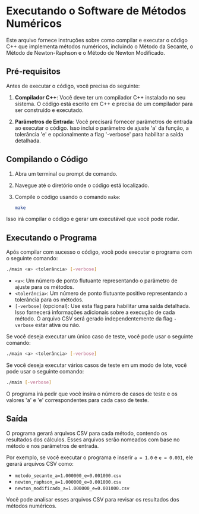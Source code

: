 # Executando o Software de Métodos Numéricos

Este arquivo fornece instruções sobre como compilar e executar o código C++ que implementa métodos numéricos, incluindo o Método da Secante, o Método de Newton-Raphson e o Método de Newton Modificado.

## Pré-requisitos

Antes de executar o código, você precisa do seguinte:

1. **Compilador C++**: Você deve ter um compilador C++ instalado no seu sistema. O código está escrito em C++ e precisa de um compilador para ser construído e executado.

2. **Parâmetros de Entrada**: Você precisará fornecer parâmetros de entrada ao executar o código. Isso inclui o parâmetro de ajuste 'a' da função, a tolerância 'e' e opcionalmente a flag '-verbose' para habilitar a saída detalhada.

## Compilando o Código

1. Abra um terminal ou prompt de comando.

2. Navegue até o diretório onde o código está localizado.

3. Compile o código usando o comando `make`:

   ```bash
   make
   ```

Isso irá compilar o código e gerar um executável que você pode rodar.

## Executando o Programa

Após compilar com sucesso o código, você pode executar o programa com o seguinte comando:

```bash
./main <a> <tolerância> [-verbose]
```

- `<a>`: Um número de ponto flutuante representando o parâmetro de ajuste para os métodos.
- `<tolerância>`: Um número de ponto flutuante positivo representando a tolerância para os métodos.
- `[-verbose]` (opcional): Use esta flag para habilitar uma saída detalhada. Isso fornecerá informações adicionais sobre a execução de cada método. O arquivo CSV será gerado independentemente da flag `-verbose` estar ativa ou não.

Se você deseja executar um único caso de teste, você pode usar o seguinte comando:

```bash
./main <a> <tolerância> [-verbose]
```

Se você deseja executar vários casos de teste em um modo de lote, você pode usar o seguinte comando:

```bash
./main [-verbose]
```

O programa irá pedir que você insira o número de casos de teste e os valores 'a' e 'e' correspondentes para cada caso de teste.

## Saída

O programa gerará arquivos CSV para cada método, contendo os resultados dos cálculos. Esses arquivos serão nomeados com base no método e nos parâmetros de entrada.

Por exemplo, se você executar o programa e inserir `a = 1.0` e `e = 0.001`, ele gerará arquivos CSV como:

- `metodo_secante_a=1.000000_e=0.001000.csv`
- `newton_raphson_a=1.000000_e=0.001000.csv`
- `newton_modificado_a=1.000000_e=0.001000.csv`

Você pode analisar esses arquivos CSV para revisar os resultados dos métodos numéricos.